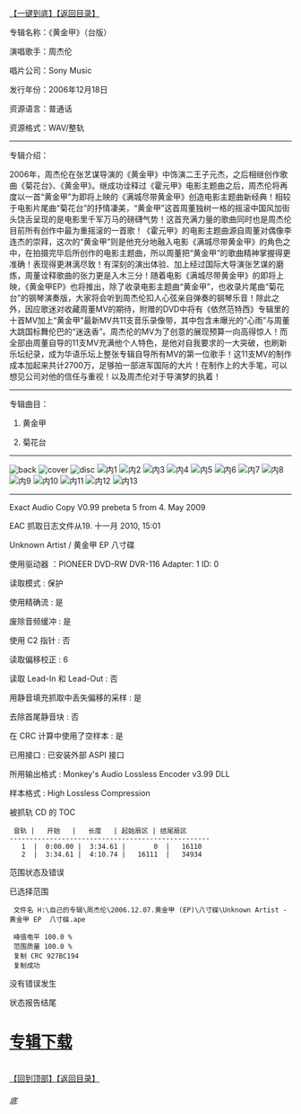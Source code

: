 [【一键到底】](#底)[【返回目录】](/README.md)

专辑名称：《黄金甲》（台版）

演唱歌手：周杰伦

唱片公司：Sony Music

发行年份：2006年12月18日

资源语言：普通话

资源格式：WAV/整轨

------------
专辑介绍：

2006年，周杰伦在张艺谋导演的《黄金甲》中饰演二王子元杰，之后相继创作歌曲《菊花台》、《黄金甲》。继成功诠释过《霍元甲》电影主题曲之后，周杰伦将再度以一首“黄金甲”为即将上映的《满城尽带黄金甲》创造电影主题曲新经典！相较于电影片尾曲“菊花台”的抒情凄美，“黄金甲”这首周董独树一格的摇滚中国风加街头饶舌呈现的是电影里千军万马的磅礴气势！这首充满力量的歌曲同时也是周杰伦目前所有创作中最为重摇滚的一首歌！《霍元甲》的电影主题曲源自周董对偶像李连杰的崇拜，这次的“黄金甲”则是他充分地融入电影《满城尽带黄金甲》的角色之中，在拍摄完毕后所创作的电影主题曲，所以周董把“黄金甲”的歌曲精神掌握得更准确！表现得更淋漓尽致！有深刻的演出体验、加上经过国际大导演张艺谋的磨炼，周董诠释歌曲的张力更是入木三分！随着电影《满城尽带黄金甲》的即将上映，《黄金甲EP》也将推出，除了收录电影主题曲“黄金甲”，也收录片尾曲“菊花台”的钢琴演奏版，大家将会听到周杰伦扣人心弦亲自弹奏的钢琴乐音！除此之外，因应歌迷对收藏周董MV的期待，附赠的DVD中将有《依然范特西》专辑里的十首MV加上“黄金甲”最新MV共11支音乐录像带，其中包含未曝光的“心雨”与周董大跳国标舞伦巴的“迷迭香”。周杰伦的MV为了创意的展现预算一向高得惊人！而全部由周董自导的11支MV充满他个人特色，是他对自我要求的一大突破，也刷新乐坛纪录，成为华语乐坛上整张专辑自导所有MV的第一位歌手！这11支MV的制作成本加起来共计2700万，足够拍一部进军国际的大片！在制作上的大手笔，可以想见公司对他的信任与重视！以及周杰伦对于导演梦的执着！

------------
专辑曲目：

1. 黄金甲

2. 菊花台 

------------
![back](https://image.acg.lol/file/2025/10/04/backf4a4c5fcf930b14c.jpg)
![cover](https://image.acg.lol/file/2025/10/04/cover9096c856845c3281.jpg)
![disc](https://image.acg.lol/file/2025/10/04/discc81ebca7a1767fc8.jpg)
![内1](https://image.acg.lol/file/2025/10/04/1dafe4a3a2fbd6bc0.jpg)
![内2](https://image.acg.lol/file/2025/10/04/2bbdd5acddbbf0f8f.jpg)
![内3](https://image.acg.lol/file/2025/10/04/3106bb7c81bc34d0f.jpg)
![内4](https://image.acg.lol/file/2025/10/04/492d01c7f13d205e4.jpg)
![内5](https://image.acg.lol/file/2025/10/04/5af0f9dd8630f1c2c.jpg)
![内6](https://image.acg.lol/file/2025/10/04/6ebc1f27fa55f1ca1.jpg)
![内7](https://image.acg.lol/file/2025/10/04/71edc4376e7fccd7e.jpg)
![内8](https://image.acg.lol/file/2025/10/04/89637769d442be472.jpg)
![内9](https://image.acg.lol/file/2025/10/04/98cd643bb7591989c.jpg)
![内10](https://image.acg.lol/file/2025/10/04/10fe1473e2565ebf09.jpg)
![内11](https://image.acg.lol/file/2025/10/04/11f212d9531bffa2e7.jpg)
![内12](https://image.acg.lol/file/2025/10/04/12eef244f30906eb5c.jpg)
![内13](https://image.acg.lol/file/2025/10/04/132b7bf14a5e629d8c.jpg)

------------
Exact Audio Copy V0.99 prebeta 5 from 4. May 2009

EAC 抓取日志文件从19. 十一月 2010, 15:01

Unknown Artist / 黄金甲 EP  八寸碟

使用驱动器  ：PIONEER DVD-RW  DVR-116   Adapter: 1  ID: 0

读取模式     : 保护

使用精确流   : 是

废除音频缓冲 : 是

使用 C2 指针 : 否

读取偏移校正                   : 6

读取 Lead-In 和 Lead-Out       : 否

用静音填充抓取中丢失偏移的采样 : 是

去除首尾静音块                 : 否

在 CRC 计算中使用了空样本      : 是

已用接口                       : 已安装外部 ASPI 接口

所用输出格式 : Monkey's Audio Lossless Encoder v3.99 DLL

样本格式     : High Lossless Compression


被抓轨 CD 的 TOC

     音轨 |   开始   |   长度   | 起始扇区 | 结尾扇区 
    --------------------------------------------------
       1  |  0:00.00 |  3:34.61 |       0  |   16110  
       2  |  3:34.61 |  4:10.74 |   16111  |   34934  


范围状态及错误

已选择范围

     文件名 H:\自己的专辑\周杰伦\2006.12.07.黄金甲 (EP)\八寸碟\Unknown Artist - 黄金甲 EP  八寸碟.ape

     峰值电平 100.0 %
     范围质量 100.0 %
     复制 CRC 927BC194
     复制成功

没有错误发生

状态报告结尾

# [专辑下载]( https://n459.com/file/25713053-438125108)
<br>[【回到顶部】](#readme)[【返回目录】](/README.md)
###### 底


